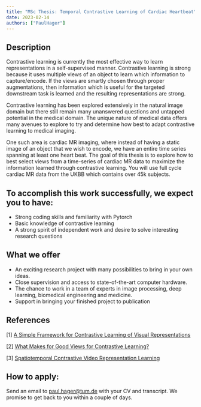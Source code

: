 ```yaml
---
title: "MSc Thesis: Temporal Contrastive Learning of Cardiac Heartbeat"
date: 2023-02-14
authors: ["PaulHager"]
---
```


## Description

Contrastive learning is currently the most effective way to learn representations in a self-supervised manner. Contrastive learning is strong because it uses multiple views of an object to learn which information to capture/encode. If the views are smartly chosen through proper augmentations, then information which is useful for the targeted downstream task is learned and the resulting representations are strong.

Contrastive learning has been explored extensively in the natural image domain but there still remain many unanswered questions and untapped potential in the medical domain. The unique nature of medical data offers many avenues to explore to try and determine how best to adapt contrastive learning to medical imaging. 

One such area is cardiac MR imaging, where instead of having a static image of an object that we wish to encode, we have an entire time series spanning at least one heart beat. The goal of this thesis is to explore how to best select views from a time-series of cardiac MR data to maximize the information learned through contrastive learning. You will use full cycle cardiac MR data from the UKBB which contains over 45k subjects.

## To accomplish this work successfully, we expect you to have:

- Strong coding skills and familiarity with Pytorch
- Basic knowledge of contrastive learning
- A strong spirit of independent work and desire to solve interesting research questions

## What we offer

- An exciting research project with many possibilities to bring in your own ideas.
- Close supervision and access to state-of-the-art computer hardware.
- The chance to work in a team of experts in image processing, deep learning, biomedical engineering and medicine.
- Support in bringing your finished project to publication

## References
[1] [A Simple Framework for Contrastive Learning of Visual Representations](https://arxiv.org/pdf/2002.05709.pdf)

[2] [What Makes for Good Views for Contrastive Learning?](https://proceedings.neurips.cc/paper/2020/file/4c2e5eaae9152079b9e95845750bb9ab-Paper.pdf)

[3] [Spatiotemporal Contrastive Video Representation Learning](https://faculty.ucmerced.edu/mhyang/papers/cvpr2021_cvrl.pdf)

## How to apply:

Send an email to paul.hager@tum.de with your CV and transcript. We promise to get back to you within a couple of days. 

